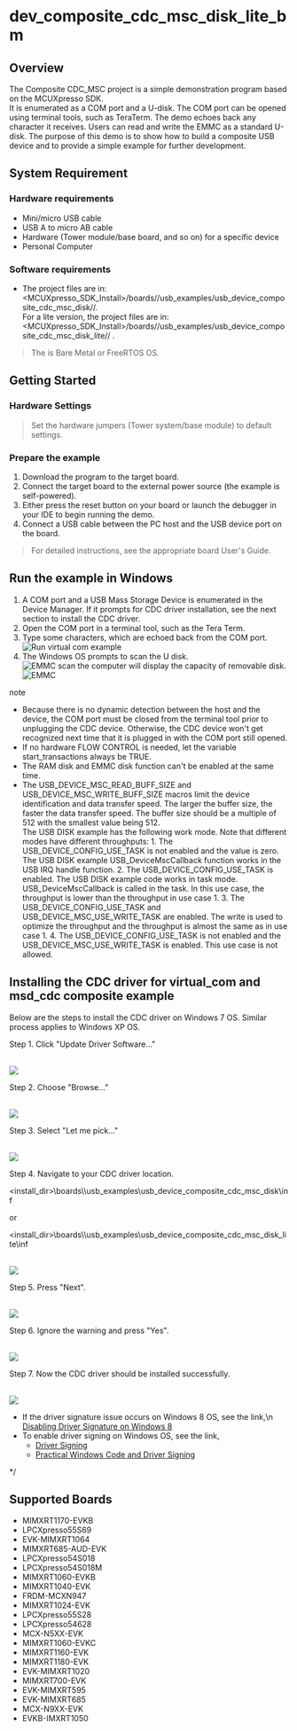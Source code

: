 # dev_composite_cdc_msc_disk_lite_bm




## Overview

The Composite CDC_MSC project is a simple demonstration program based on the MCUXpresso SDK.  
It is enumerated as a COM port and a U-disk. The COM  port can be opened using terminal tools, such as TeraTerm. 
The demo echoes back any character it receives. Users can read and write the EMMC as a standard U-disk.
The purpose of this demo is to show how to build a composite USB device and to provide a simple example for further development.

## System Requirement

### Hardware requirements

- Mini/micro USB cable
- USB A to micro AB cable
- Hardware (Tower module/base board, and so on) for a specific device
- Personal Computer


### Software requirements

- The project files are in: 
<br> <MCUXpresso_SDK_Install>/boards/<board>/usb_examples/usb_device_composite_cdc_msc_disk/<rtos>/<toolchain>.
<br> For a lite version, the project files are in: 
<br> <MCUXpresso_SDK_Install>/boards/<board>/usb_examples/usb_device_composite_cdc_msc_disk_lite/<rtos>/
<toolchain>.
> The <rtos> is Bare Metal or FreeRTOS OS.


## Getting Started

### Hardware Settings

> Set the hardware jumpers (Tower system/base module) to default settings.


### Prepare the example 

1.  Download the program to the target board.
2.  Connect the target board to the external power source (the example is self-powered).
3.  Either press the reset button on your board or launch the debugger in your IDE to begin running
    the demo.
4.  Connect a USB cable between the PC host and the USB device port on the board.

> For detailed instructions, see the appropriate board User's Guide.

## Run the example in Windows

1.  A COM port and a USB Mass Storage Device is enumerated in the Device Manager. 
If it prompts for CDC driver installation, see the next section to install the CDC driver.
2.  Open the COM port in a terminal tool, such as the Tera Term.
3.  Type some characters, which are echoed back from the COM port.
<br>![Run virtual com example](run_vcom.jpg "Run virtual com example")
4.  The Windows OS prompts to scan the U disk.
<br>![EMMC scan](sdcard_scan.jpg "EMMC scan")
the computer will display the capacity of removable disk.
<br>![EMMC](sd_card.jpg "EMMC")

note<br>
-  Because there is no dynamic detection between the host and the device, the COM port must be closed from the terminal tool prior to unplugging the CDC device. 
Otherwise, the CDC device won't get recognized next time that it is plugged in with the COM port still opened.
-  If no hardware FLOW CONTROL is needed, let the variable start_transactions always be TRUE.
-  The RAM disk and EMMC disk function can't be enabled at the same time.
-  The USB_DEVICE_MSC_READ_BUFF_SIZE and USB_DEVICE_MSC_WRITE_BUFF_SIZE macros limit the device identification and data transfer speed. 
   The larger the buffer size, the faster the data transfer speed.
   The buffer size should be a multiple of 512 with the smallest value being 512.<br/>
   The USB DISK example has the following work mode. Note that different modes have different throughputs:
        1. The USB_DEVICE_CONFIG_USE_TASK is not enabled and the value is zero. 
<br> The USB DISK example USB_DeviceMscCallback function  works in the USB IRQ handle function.
        2. The USB_DEVICE_CONFIG_USE_TASK is enabled. The USB DISK example code works in task mode.
<br> USB_DeviceMscCallback is called in the task. In this use case,
          the throughput is lower than the throughput in use case 1.
        3. The USB_DEVICE_CONFIG_USE_TASK and USB_DEVICE_MSC_USE_WRITE_TASK are enabled. The write is used to optimize the throughput and the throughput is almost 
           the same as in use case 1.
        4. The USB_DEVICE_CONFIG_USE_TASK is not enabled and the USB_DEVICE_MSC_USE_WRITE_TASK is enabled. This use case is not allowed.


## Installing the CDC driver for virtual_com and msd_cdc composite example
Below are the steps to install the CDC driver on Windows 7 OS. Similar process applies to Windows XP OS.

Step 1. Click "Update Driver Software..."

<br>![](cdc_driver_install_00.jpg "")


Step 2. Choose "Browse..."

<br>![](cdc_driver_install_01.jpg "")


Step 3. Select "Let me pick..."

<br>![](cdc_driver_install_02.jpg "")


Step 4. Navigate to your CDC driver location.

<install_dir>\\boards\\<board>\\usb_examples\\usb_device_composite_cdc_msc_disk\\inf

or

<install_dir>\\boards\\<board>\\usb_examples\\usb_device_composite_cdc_msc_disk_lite\\inf


<br>![](cdc_driver_install_03.jpg "")


Step 5. Press "Next".

<br>![](cdc_driver_install_04.jpg "")


Step 6. Ignore the warning and press "Yes".

<br>![](cdc_driver_install_05.jpg "")


Step 7. Now the CDC driver should be installed successfully.

<br>![](cdc_driver_install_06.jpg "")


- If the driver signature issue occurs on Windows 8 OS, see the link,\n
[Disabling Driver Signature on Windows 8](https://learn.sparkfun.com/tutorials/disabling-driver-signature-on-windows-8/disabling-signed-driver-enforcement-on-windows-8)
- To enable driver signing on Windows OS, see the link,
  + <a href="msdn.microsoft.com/en-us/library/windows/hardware/ff544865(v=vs.85.aspx)">Driver Signing</a>
  + [Practical Windows Code and Driver Signing](http://www.davidegrayson.com/signing/#howto)

*/



## Supported Boards
- MIMXRT1170-EVKB
- LPCXpresso55S69
- EVK-MIMXRT1064
- MIMXRT685-AUD-EVK
- LPCXpresso54S018
- LPCXpresso54S018M
- MIMXRT1060-EVKB
- MIMXRT1040-EVK
- FRDM-MCXN947
- MIMXRT1024-EVK
- LPCXpresso55S28
- LPCXpresso54628
- MCX-N5XX-EVK
- MIMXRT1060-EVKC
- MIMXRT1160-EVK
- MIMXRT1180-EVK
- EVK-MIMXRT1020
- MIMXRT700-EVK
- EVK-MIMXRT595
- EVK-MIMXRT685
- MCX-N9XX-EVK
- EVKB-IMXRT1050
